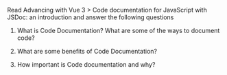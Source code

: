 Read Advancing with Vue 3 > Code documentation for JavaScript with JSDoc: an introduction and answer the following questions
1. What is Code Documentation? What are some of the ways to document code?

2. What are some benefits of Code Documentation?

3. How important is Code documentation and why?